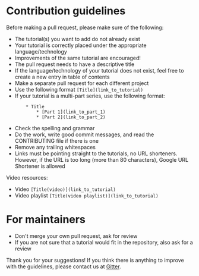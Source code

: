 # Contribution guidelines

Before making a pull request, please make sure of the following:
* The tutorial(s) you want to add do not already exist
* Your tutorial is correctly placed under the appropriate language/technology
* Improvements of the same tutorial are encouraged!
* The pull request needs to have a descriptive title
* If the language/technology of your tutorial does not exist, feel free to create a new entry in table of contents
* Make a separate pull request for each different project
* Use the following format `[Title](link_to_tutorial)`
* If your tutorial is a multi-part series, use the following format:
    ```
        * Title
            * [Part 1](link_to_part_1)
            * [Part 2](link_to_part_2)
    ```
* Check the spelling and grammar
* Do the work, write good commit messages, and read the CONTRIBUTING file if there is one
* Remove any trailing whitespaces
* Links must be pointing straight to the tutorials, no URL shorteners. However, if the URL is too long (more than 80 characters), Google URL Shortener is allowed

Video resources:
* Video `[Title(video)](link_to_tutorial)`
* Video playlist `[Title(video playlist)](link_to_tutorial)`

# For maintainers
* Don't merge your own pull request, ask for review
* If you are not sure that a tutorial would fit in the repository, also ask for a review


Thank you for your suggestions! If you think there is anything to improve with the guidelines, please contact us at [Gitter](https://gitter.im/practical-tutorials/community).
